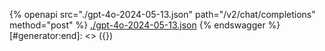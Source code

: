 [#generator:start]: <> ({ "template": "openapi" })
{% openapi src="./gpt-4o-2024-05-13.json" path="/v2/chat/completions" method="post" %}
[./gpt-4o-2024-05-13.json](./gpt-4o-2024-05-13.json)
{% endswagger %}
[#generator:end]: <> ({})